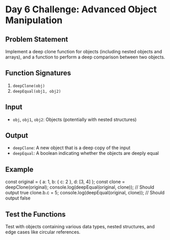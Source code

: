 # Day 6 Challenge: Advanced Object Manipulation

## Problem Statement
Implement a deep clone function for objects (including nested objects and arrays), and a function to perform a deep comparison between two objects.

## Function Signatures
1. `deepClone(obj)`
2. `deepEqual(obj1, obj2)`

## Input
- `obj`, `obj1`, `obj2`: Objects (potentially with nested structures)

## Output
- `deepClone`: A new object that is a deep copy of the input
- `deepEqual`: A boolean indicating whether the objects are deeply equal

## Example
const original = { a: 1, b: { c: 2 }, d: [3, 4] };
const clone = deepClone(original);
console.log(deepEqual(original, clone)); // Should output true
clone.b.c = 5;
console.log(deepEqual(original, clone)); // Should output false

## Test the Functions
Test with objects containing various data types, nested structures, and edge cases like circular references.